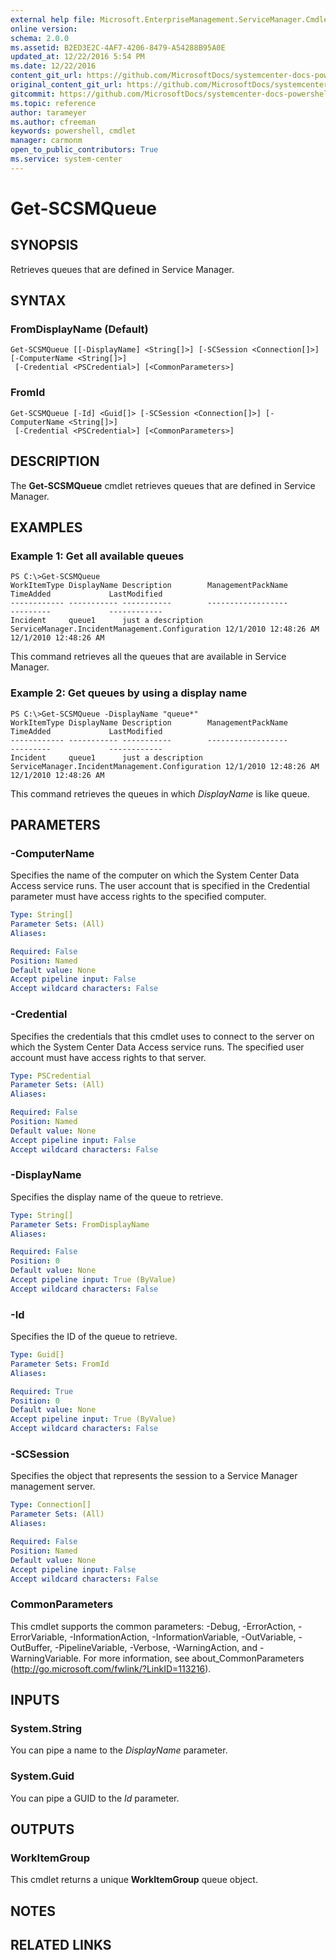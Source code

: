 ```yaml
---
external help file: Microsoft.EnterpriseManagement.ServiceManager.Cmdlets.dll-Help.xml
online version: 
schema: 2.0.0
ms.assetid: B2ED3E2C-4AF7-4206-8479-A54288B95A0E
updated_at: 12/22/2016 5:54 PM
ms.date: 12/22/2016
content_git_url: https://github.com/MicrosoftDocs/systemcenter-docs-powershell/blob/live/systemcenter-cmdlets/SystemCenter2016/ServiceManager/vlatest/Get-SCSMQueue.md
original_content_git_url: https://github.com/MicrosoftDocs/systemcenter-docs-powershell/blob/live/systemcenter-cmdlets/SystemCenter2016/ServiceManager/vlatest/Get-SCSMQueue.md
gitcommit: https://github.com/MicrosoftDocs/systemcenter-docs-powershell/blob/17c3a51bd892aad46c731d9f381f0704b4815004/systemcenter-cmdlets/SystemCenter2016/ServiceManager/vlatest/Get-SCSMQueue.md
ms.topic: reference
author: tarameyer
ms.author: cfreeman
keywords: powershell, cmdlet
manager: carmonm
open_to_public_contributors: True
ms.service: system-center
---
```


# Get-SCSMQueue

## SYNOPSIS
Retrieves queues that are defined in Service Manager.

## SYNTAX

### FromDisplayName (Default)
```
Get-SCSMQueue [[-DisplayName] <String[]>] [-SCSession <Connection[]>] [-ComputerName <String[]>]
 [-Credential <PSCredential>] [<CommonParameters>]
```

### FromId
```
Get-SCSMQueue [-Id] <Guid[]> [-SCSession <Connection[]>] [-ComputerName <String[]>]
 [-Credential <PSCredential>] [<CommonParameters>]
```

## DESCRIPTION
The **Get-SCSMQueue** cmdlet retrieves queues that are defined in Service Manager.

## EXAMPLES

### Example 1: Get all available queues
```
PS C:\>Get-SCSMQueue
WorkItemType DisplayName Description        ManagementPackName                              TimeAdded             LastModified
------------ ----------- -----------        ------------------                              ---------             ------------
Incident     queue1      just a description ServiceManager.IncidentManagement.Configuration 12/1/2010 12:48:26 AM 12/1/2010 12:48:26 AM
```

This command retrieves all the queues that are available in Service Manager.

### Example 2: Get queues by using a display name
```
PS C:\>Get-SCSMQueue -DisplayName "queue*"
WorkItemType DisplayName Description        ManagementPackName                              TimeAdded             LastModified
------------ ----------- -----------        ------------------                              ---------             ------------
Incident     queue1      just a description ServiceManager.IncidentManagement.Configuration 12/1/2010 12:48:26 AM 12/1/2010 12:48:26 AM
```

This command retrieves the queues in which *DisplayName* is like queue.

## PARAMETERS

### -ComputerName
Specifies the name of the computer on which the System Center Data Access service runs.
The user account that is specified in the Credential parameter must have access rights to the specified computer.

```yaml
Type: String[]
Parameter Sets: (All)
Aliases: 

Required: False
Position: Named
Default value: None
Accept pipeline input: False
Accept wildcard characters: False
```

### -Credential
Specifies the credentials that this cmdlet uses to connect to the server on which the System Center Data Access service runs.
The specified user account must have access rights to that server.

```yaml
Type: PSCredential
Parameter Sets: (All)
Aliases: 

Required: False
Position: Named
Default value: None
Accept pipeline input: False
Accept wildcard characters: False
```

### -DisplayName
Specifies the display name of the queue to retrieve.

```yaml
Type: String[]
Parameter Sets: FromDisplayName
Aliases: 

Required: False
Position: 0
Default value: None
Accept pipeline input: True (ByValue)
Accept wildcard characters: False
```

### -Id
Specifies the ID of the queue to retrieve.

```yaml
Type: Guid[]
Parameter Sets: FromId
Aliases: 

Required: True
Position: 0
Default value: None
Accept pipeline input: True (ByValue)
Accept wildcard characters: False
```

### -SCSession
Specifies the object that represents the session to a Service Manager management server.

```yaml
Type: Connection[]
Parameter Sets: (All)
Aliases: 

Required: False
Position: Named
Default value: None
Accept pipeline input: False
Accept wildcard characters: False
```

### CommonParameters
This cmdlet supports the common parameters: -Debug, -ErrorAction, -ErrorVariable, -InformationAction, -InformationVariable, -OutVariable, -OutBuffer, -PipelineVariable, -Verbose, -WarningAction, and -WarningVariable. For more information, see about_CommonParameters (http://go.microsoft.com/fwlink/?LinkID=113216).

## INPUTS

### System.String
You can pipe a name to the *DisplayName* parameter.

### System.Guid
You can pipe a GUID to the *Id* parameter.

## OUTPUTS

### WorkItemGroup
This cmdlet returns a unique **WorkItemGroup** queue object.

## NOTES

## RELATED LINKS

